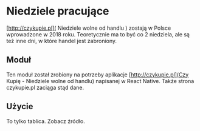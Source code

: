 # Niedziele pracujące

[http://czykupie.pl]( Niedziele wolne od handlu ) zostają w Polsce wprowadzone w 2018 roku.
Teoretycznie ma to być co 2 niedziela, ale są też inne dni, w które handel jest zabroniony.

## Moduł

Ten moduł został zrobiony na potrzeby aplikacje [http://czykupie.pl](Czy Kupię - Niedziele wolne od handlu) napisanej w React Native.
Także strona czykupie.pl zaciąga stąd dane.

## Użycie

To tylko tablica. Zobacz źródło.

